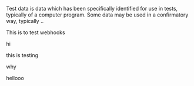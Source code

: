 Test data is data which has been specifically identified for use in tests, typically of a computer program. Some data may be used in a confirmatory way, typically ..



This is to test webhooks

hi

this is testing

why

hellooo


